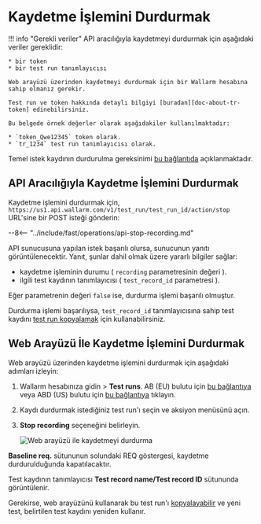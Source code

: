 [img-stop-recording-item]:  ../../images/fast/operations/common/stop-recording/stop-recording-gui.png

[doc-about-tr-token]:       internals.md
[doc-testrun-copying-api]:  copy-testrun.md#copying-a-test-run-via-an-api
[doc-testrun-copying-gui]:  copy-testrun.md#copying-a-test-run-via-web-interface

[link-stop-explained]:      internals.md#test-run-execution-flow-baseline-requests-recording-takes-place


#   Kaydetme İşlemini Durdurmak

!!! info "Gerekli veriler"
    API aracılığıyla kaydetmeyi durdurmak için aşağıdaki veriler gereklidir:
    
    * bir token
    * bir test run tanımlayıcısı

    Web arayüzü üzerinden kaydetmeyi durdurmak için bir Wallarm hesabına sahip olmanız gerekir.
    
    Test run ve token hakkında detaylı bilgiyi [buradan][doc-about-tr-token] edinebilirsiniz.
    
    Bu belgede örnek değerler olarak aşağıdakiler kullanılmaktadır:
        
    * `token_Qwe12345` token olarak.
    * `tr_1234` test run tanımlayıcısı olarak.

Temel istek kaydının durdurulma gereksinimi [bu bağlantıda][link-stop-explained] açıklanmaktadır.

## API Aracılığıyla Kaydetme İşlemini Durdurmak

Kaydetme işlemini durdurmak için, `https://us1.api.wallarm.com/v1/test_run/test_run_id/action/stop` URL'sine bir POST isteği gönderin:

--8<-- "../include/fast/operations/api-stop-recording.md"

API sunucusuna yapılan istek başarılı olursa, sunucunun yanıtı görüntülenecektir. Yanıt, şunlar dahil olmak üzere yararlı bilgiler sağlar:
* kaydetme işleminin durumu ( `recording` parametresinin değeri ).
* ilgili test kaydının tanımlayıcısı ( `test_record_id` parametresi ).

Eğer parametrenin değeri `false` ise, durdurma işlemi başarılı olmuştur.

Durdurma işlemi başarılıysa, `test_record_id` tanımlayıcısına sahip test kaydını [test run kopyalamak][doc-testrun-copying-api] için kullanabilirsiniz.

## Web Arayüzü İle Kaydetme İşlemini Durdurmak

Web arayüzü üzerinden kaydetme işlemini durdurmak için aşağıdaki adımları izleyin:

1. Wallarm hesabınıza gidin > **Test runs**. AB (EU) bulutu için [bu bağlantıya](https://my.wallarm.com/testing/testruns) veya ABD (US) bulutu için [bu bağlantıya](https://us1.my.wallarm.com/testing/testruns) tıklayın.

2. Kaydı durdurmak istediğiniz test run'ı seçin ve aksiyon menüsünü açın.

3. **Stop recording** seçeneğini belirleyin.

    ![Web arayüzü ile kaydetmeyi durdurma][img-stop-recording-item]

**Baseline req.** sütununun solundaki REQ göstergesi, kaydetme durdurulduğunda kapatılacaktır.

Test kaydının tanımlayıcısı **Test record name/Test record ID** sütununda görüntülenir.

Gerekirse, web arayüzünü kullanarak bu test run'ı [kopyalayabilir][doc-testrun-copying-gui] ve yeni test, belirtilen test kaydını yeniden kullanır.